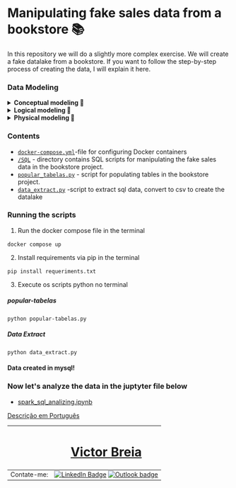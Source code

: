 # Manipulating fake sales data from a bookstore 📚

In this repository we will do a slightly more complex exercise.
We will create a fake datalake from a bookstore.
If you want to follow the step-by-step process of creating the data, I will explain it here.

### Data Modeling

<details>
  <summary> <b>Conceptual modeling 🔎</b></summary>

  ![](doc/modelo-conceitual.png)

  </details>

<details>
<summary> <b>Logical modeling 🔎</b></summary>

![](doc/modelo-logico.png)

  </details>

<details>
<summary> <b>Physical modeling 🔎</b></summary>

![](doc/modelo-fisico.png)

  </details>


### Contents

- [`docker-compose.yml`](docker-compose.yml)-file for configuring Docker containers
- [`/SQL`](./sql) - directory contains SQL scripts for manipulating the fake sales data in the bookstore project.
- [`popular_tabelas.py`](popular_tabelas.py) - script for populating tables in the bookstore project.
- [`data_extract.py`](data_extract.py) -script to extract sql data, convert to csv to create the datalake

### Running the scripts

1. Run the docker compose file in the terminal
```
docker compose up
```
2. Install requirements via pip in the terminal
```
pip install requeriments.txt
```
3. Execute os scripts python no terminal
 ##### popular-tabelas
```
python popular-tabelas.py
```
##### Data Extract
```
python data_extract.py
```
#### Data created in mysql!

### Now let's analyze the data in the juptyter file below

- [spark_sql_analizing.ipynb](spark_sql_analizing.ipynb)

[Descrição em Português](README_PT.md)

| <a  href="https://www.linkedin.com/in/victor-breia/"> <img  style="border-radius: 50%;"  src="https://raw.githubusercontent.com/vbreia/vbreia/main/Sem%20T%C3%ADtulo-2.png" width="100px;"  alt=""/> |<h1> [Victor Breia](https://www.linkedin.com/in/victor-breia/)</a>                                                                      </h1>                                                                                                                                                                                    |
| ----------------------------------------------------------------------------------------------------------------------------------------------------------------------------------------------------------------------------- | ---------------------------------------------------------------------------------------------------------------------------------------------------------------------------------------------------------------------------------------------------------------------------------------------------------------------- |
| Contate-me:                                                                                                                                                                                                                   | [![LinkedIn Badge](https://img.shields.io/badge/linkedin-blue?logo=linkedin&style=for-the-badge&logoColor=white)](https://www.linkedin.com/in/victor-breia/) [![Outlook badge](https://img.shields.io/badge/outlook-blue?logo=microsoftoutlook&style=for-the-badge&logoColor=white)](mailto:victordaschagas@outlook.com) |
